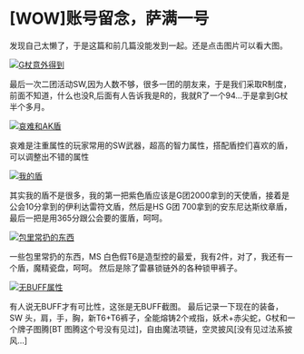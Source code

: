 # [WOW]账号留念，萨满一号

发现自己太懒了，于是这篇和前几篇没能发到一起。还是点击图片可以看大图。 

[![G杖意外得到](https://attachment.soulteary.com/2010/08/10/2010-08-08_071803.jpg "G杖意外得到")](https://attachment.soulteary.com/2010/08/10/2010-08-08_071803.jpg) 

最后一次二团活动SW,因为人数不够，很多一团的朋友来，于是我们采取R制度，前面不知道，什么也没R,后面有人告诉我是R的，我就R了一个94...于是拿到G杖半个多月。 

[![哀难和AK盾](https://attachment.soulteary.com/2010/08/10/2010-08-08_072118.jpg "哀难和AK盾")](https://attachment.soulteary.com/2010/08/10/2010-08-08_072118.jpg) 

哀难是注重属性的玩家常用的SW武器，超高的智力属性，搭配盾控们喜欢的盾，可以调整出不错的属性 

[![我的盾](https://attachment.soulteary.com/2010/08/10/2010-08-08_072356.jpg "我的盾")](https://attachment.soulteary.com/2010/08/10/2010-08-08_072356.jpg) 

其实我的盾不是很多，我的第一把紫色盾应该是G团2000拿到的天使盾，接着是公会10分拿到的伊利达雷符文盾，然后是HS G团 700拿到的安东尼达斯纹章盾，最后一把是用365分跟公会要的蛋盾，呵呵。 

[![包里常扔的东西](https://attachment.soulteary.com/2010/08/10/2010-08-08_072510.jpg "包里常扔的东西")](https://attachment.soulteary.com/2010/08/10/2010-08-08_072510.jpg) 

一些包里常扔的东西，MS 白色假T6是造型控的最爱，我有2件，对了，我还有一个盾，魔精瓷盘，呵呵。 然后是除了雷暴锁链外的各种锁甲裤子。

[![无BUFF属性](https://attachment.soulteary.com/2010/08/10/2010-08-08_072436.jpg "无BUFF属性")](https://attachment.soulteary.com/2010/08/10/2010-08-08_072436.jpg) 
 
有人说无BUFF才有可比性，这张是无BUFF截图。 最后记录一下现在的装备，SW 头，肩，手，胸，新T6+T6裤子，全能熔铸2个戒指，妖术+赤尖蛇，G杖和一个牌子图腾[BT 图腾这个号没有见过]，自由魔法项链，空灵披风[没有见过法系披风...]

